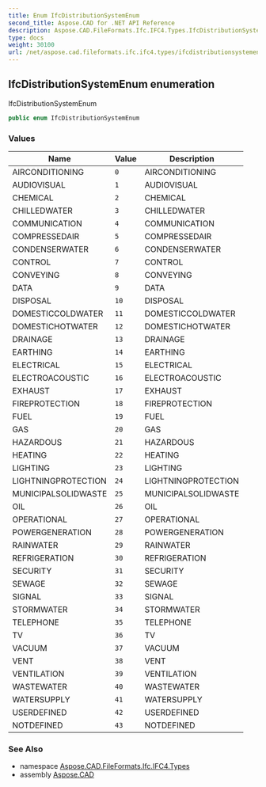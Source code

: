 ```yaml
---
title: Enum IfcDistributionSystemEnum
second_title: Aspose.CAD for .NET API Reference
description: Aspose.CAD.FileFormats.Ifc.IFC4.Types.IfcDistributionSystemEnum enum. IfcDistributionSystemEnum
type: docs
weight: 30100
url: /net/aspose.cad.fileformats.ifc.ifc4.types/ifcdistributionsystemenum/
---
```

## IfcDistributionSystemEnum enumeration

IfcDistributionSystemEnum

```csharp
public enum IfcDistributionSystemEnum
```

### Values

| Name | Value | Description |
| --- | --- | --- |
| AIRCONDITIONING | `0` | AIRCONDITIONING |
| AUDIOVISUAL | `1` | AUDIOVISUAL |
| CHEMICAL | `2` | CHEMICAL |
| CHILLEDWATER | `3` | CHILLEDWATER |
| COMMUNICATION | `4` | COMMUNICATION |
| COMPRESSEDAIR | `5` | COMPRESSEDAIR |
| CONDENSERWATER | `6` | CONDENSERWATER |
| CONTROL | `7` | CONTROL |
| CONVEYING | `8` | CONVEYING |
| DATA | `9` | DATA |
| DISPOSAL | `10` | DISPOSAL |
| DOMESTICCOLDWATER | `11` | DOMESTICCOLDWATER |
| DOMESTICHOTWATER | `12` | DOMESTICHOTWATER |
| DRAINAGE | `13` | DRAINAGE |
| EARTHING | `14` | EARTHING |
| ELECTRICAL | `15` | ELECTRICAL |
| ELECTROACOUSTIC | `16` | ELECTROACOUSTIC |
| EXHAUST | `17` | EXHAUST |
| FIREPROTECTION | `18` | FIREPROTECTION |
| FUEL | `19` | FUEL |
| GAS | `20` | GAS |
| HAZARDOUS | `21` | HAZARDOUS |
| HEATING | `22` | HEATING |
| LIGHTING | `23` | LIGHTING |
| LIGHTNINGPROTECTION | `24` | LIGHTNINGPROTECTION |
| MUNICIPALSOLIDWASTE | `25` | MUNICIPALSOLIDWASTE |
| OIL | `26` | OIL |
| OPERATIONAL | `27` | OPERATIONAL |
| POWERGENERATION | `28` | POWERGENERATION |
| RAINWATER | `29` | RAINWATER |
| REFRIGERATION | `30` | REFRIGERATION |
| SECURITY | `31` | SECURITY |
| SEWAGE | `32` | SEWAGE |
| SIGNAL | `33` | SIGNAL |
| STORMWATER | `34` | STORMWATER |
| TELEPHONE | `35` | TELEPHONE |
| TV | `36` | TV |
| VACUUM | `37` | VACUUM |
| VENT | `38` | VENT |
| VENTILATION | `39` | VENTILATION |
| WASTEWATER | `40` | WASTEWATER |
| WATERSUPPLY | `41` | WATERSUPPLY |
| USERDEFINED | `42` | USERDEFINED |
| NOTDEFINED | `43` | NOTDEFINED |

### See Also

* namespace [Aspose.CAD.FileFormats.Ifc.IFC4.Types](../../aspose.cad.fileformats.ifc.ifc4.types/)
* assembly [Aspose.CAD](../../)


